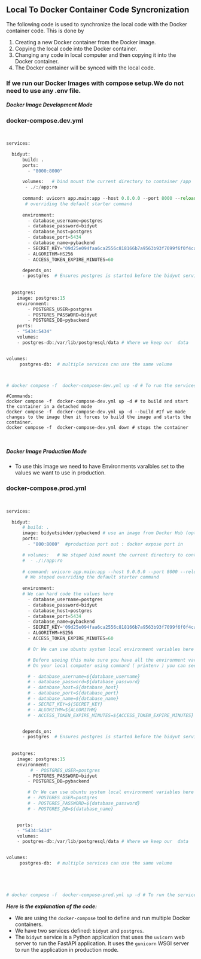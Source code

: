 ## Local To Docker Container Code Syncronization

The following code is used to synchronize the local code with the Docker container code. This is done by
1. Creating a new Docker container from the Docker image.
2. Copying the local code into the Docker container.
3. Changing any code in local computer and then copying it into the Docker container.
4. The Docker container will be synced with the local code.

### If we run our Docker Images with compose setup.We do not need to use any .env file.



##### Docker Image Development Mode

### docker-compose.dev.yml


```python


services:

  bidyut:
      build: .
      ports:
        - "8000:8000"

      volumes:   # bind mount the current directory to container /app
       - ./:/app:ro
     
      command: uvicorn app.main:app --host 0.0.0.0 --port 8000 --reload
       # overriding the default starter command
            
      environment:
        - database_username=postgres
        - database_password=bidyut
        - database_host=postgres
        - database_port=5434
        - database_name=pybackend
        - SECRET_KEY="09d25e094faa6ca2556c818166b7a9563b93f7099f6f0f4caa6cf63b88e8d3e7"
        - ALGORITHM=HS256
        - ACCESS_TOKEN_EXPIRE_MINUTES=60

      depends_on:
      - postgres  # Ensures postgres is started before the bidyut service
     
 
  postgres:
    image: postgres:15
    environment:
        - POSTGRES_USER=postgres
        - POSTGRES_PASSWORD=bidyut
        - POSTGRES_DB=pybackend
    ports:
    - "5434:5434"
    volumes:
    - postgres-db:/var/lib/postgresql/data # Where we keep our  data  


volumes:
     postgres-db:  # multiple services can use the same volume



# docker compose -f  docker-compose-dev.yml up -d # To run the services in development and detached mode
```
```
#Commands:
docker compose -f  docker-compose-dev.yml up -d # to build and start the container in a detached mode
docker compose -f  docker-compose-dev.yml up -d --build #If we made changes to the image then it forces to build the image and starts the container.
docker compose -f  docker-compose-dev.yml down # stops the container



```


##### Docker Image Production Mode

 - To use this image we need to have Environments varalbles set to the values we want to use in production.



### docker-compose.prod.yml


```python


services:

  bidyut:
      # build: .
      image: bidyutsikder/pybackend # use an image from Docker Hub (optional)
      ports:
        - "800:8000"  #production port out : docker expose port in 

      # volumes:   # We stoped bind mount the current directory to container /app
      #  - ./:/app:ro
     
      # command: uvicorn app.main:app --host 0.0.0.0 --port 8000 --reload
       # We stoped overriding the default starter command
            
      environment:
      # We can hard code the values here
        - database_username=postgres
        - database_password=bidyut
        - database_host=postgres
        - database_port=5434
        - database_name=pybackend
        - SECRET_KEY='09d25e094faa6ca2556c818166b7a9563b93f7099f6f0f4caa6cf63b88e8d3e7'
        - ALGORITHM=HS256
        - ACCESS_TOKEN_EXPIRE_MINUTES=60

        # Or We can use ubuntu system local environment variables here

        # Before useing this make sure you have all the environment variables set in your ubuntu system.
        # On your local computer using command ( printenv ) you can see all the variables you need. or use hard code values here

        # - database_username=${database_username}
        # - database_password=${database_password}
        # - database_host=${database_host}
        # - database_port=${database_port}
        # - database_name=${database_name}
        # - SECRET_KEY=${SECRET_KEY}
        # - ALGORITHM=${ALGORITHM}
        # - ACCESS_TOKEN_EXPIRE_MINUTES=${ACCESS_TOKEN_EXPIRE_MINUTES}


      depends_on:
      - postgres  # Ensures postgres is started before the bidyut service
     
 
  postgres:
    image: postgres:15
    environment:
         # - POSTGRES_USER=postgres
        - POSTGRES_PASSWORD=bidyut
        - POSTGRES_DB=pybackend

        # Or We can use ubuntu system local environment variables here
        # - POSTGRES_USER=postgres
        # - POSTGRES_PASSWORD=${database_password}
        # - POSTGRES_DB=${database_name}


    ports:
    - "5434:5434"
    volumes:
    - postgres-db:/var/lib/postgresql/data # Where we keep our  data  


volumes:
     postgres-db:  # multiple services can use the same volume





# docker compose -f  docker-compose-prod.yml up -d # To run the services in production and detached mode
```
***Here is the explanation of the code:***
- We are using the `docker-compose` tool to define and run multiple Docker containers.
- We have two services defined: `bidyut` and `postgres`.
- The `bidyut` service is a Python application that uses the `uvicorn` web server to
run the FastAPI application. It uses the `gunicorn` WSGI server to run
the application in production mode.

